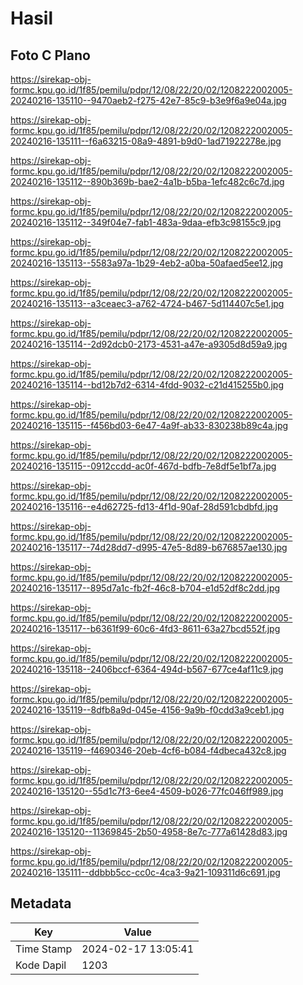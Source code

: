 # Hasil

## Foto C Plano

https://sirekap-obj-formc.kpu.go.id/1f85/pemilu/pdpr/12/08/22/20/02/1208222002005-20240216-135110--9470aeb2-f275-42e7-85c9-b3e9f6a9e04a.jpg

https://sirekap-obj-formc.kpu.go.id/1f85/pemilu/pdpr/12/08/22/20/02/1208222002005-20240216-135111--f6a63215-08a9-4891-b9d0-1ad71922278e.jpg

https://sirekap-obj-formc.kpu.go.id/1f85/pemilu/pdpr/12/08/22/20/02/1208222002005-20240216-135112--890b369b-bae2-4a1b-b5ba-1efc482c6c7d.jpg

https://sirekap-obj-formc.kpu.go.id/1f85/pemilu/pdpr/12/08/22/20/02/1208222002005-20240216-135112--349f04e7-fab1-483a-9daa-efb3c98155c9.jpg

https://sirekap-obj-formc.kpu.go.id/1f85/pemilu/pdpr/12/08/22/20/02/1208222002005-20240216-135113--5583a97a-1b29-4eb2-a0ba-50afaed5ee12.jpg

https://sirekap-obj-formc.kpu.go.id/1f85/pemilu/pdpr/12/08/22/20/02/1208222002005-20240216-135113--a3ceaec3-a762-4724-b467-5d114407c5e1.jpg

https://sirekap-obj-formc.kpu.go.id/1f85/pemilu/pdpr/12/08/22/20/02/1208222002005-20240216-135114--2d92dcb0-2173-4531-a47e-a9305d8d59a9.jpg

https://sirekap-obj-formc.kpu.go.id/1f85/pemilu/pdpr/12/08/22/20/02/1208222002005-20240216-135114--bd12b7d2-6314-4fdd-9032-c21d415255b0.jpg

https://sirekap-obj-formc.kpu.go.id/1f85/pemilu/pdpr/12/08/22/20/02/1208222002005-20240216-135115--f456bd03-6e47-4a9f-ab33-830238b89c4a.jpg

https://sirekap-obj-formc.kpu.go.id/1f85/pemilu/pdpr/12/08/22/20/02/1208222002005-20240216-135115--0912ccdd-ac0f-467d-bdfb-7e8df5e1bf7a.jpg

https://sirekap-obj-formc.kpu.go.id/1f85/pemilu/pdpr/12/08/22/20/02/1208222002005-20240216-135116--e4d62725-fd13-4f1d-90af-28d591cbdbfd.jpg

https://sirekap-obj-formc.kpu.go.id/1f85/pemilu/pdpr/12/08/22/20/02/1208222002005-20240216-135117--74d28dd7-d995-47e5-8d89-b676857ae130.jpg

https://sirekap-obj-formc.kpu.go.id/1f85/pemilu/pdpr/12/08/22/20/02/1208222002005-20240216-135117--895d7a1c-fb2f-46c8-b704-e1d52df8c2dd.jpg

https://sirekap-obj-formc.kpu.go.id/1f85/pemilu/pdpr/12/08/22/20/02/1208222002005-20240216-135117--b6361f99-60c6-4fd3-8611-63a27bcd552f.jpg

https://sirekap-obj-formc.kpu.go.id/1f85/pemilu/pdpr/12/08/22/20/02/1208222002005-20240216-135118--2406bccf-6364-494d-b567-677ce4af11c9.jpg

https://sirekap-obj-formc.kpu.go.id/1f85/pemilu/pdpr/12/08/22/20/02/1208222002005-20240216-135119--8dfb8a9d-045e-4156-9a9b-f0cdd3a9ceb1.jpg

https://sirekap-obj-formc.kpu.go.id/1f85/pemilu/pdpr/12/08/22/20/02/1208222002005-20240216-135119--f4690346-20eb-4cf6-b084-f4dbeca432c8.jpg

https://sirekap-obj-formc.kpu.go.id/1f85/pemilu/pdpr/12/08/22/20/02/1208222002005-20240216-135120--55d1c7f3-6ee4-4509-b026-77fc046ff989.jpg

https://sirekap-obj-formc.kpu.go.id/1f85/pemilu/pdpr/12/08/22/20/02/1208222002005-20240216-135120--11369845-2b50-4958-8e7c-777a61428d83.jpg

https://sirekap-obj-formc.kpu.go.id/1f85/pemilu/pdpr/12/08/22/20/02/1208222002005-20240216-135111--ddbbb5cc-cc0c-4ca3-9a21-109311d6c691.jpg


## Metadata

| Key        | Value               |
| ---------- | ------------------- |
| Time Stamp | 2024-02-17 13:05:41 |
| Kode Dapil | 1203                |



